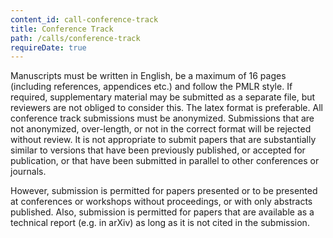 ```yaml
---
content_id: call-conference-track
title: Conference Track
path: /calls/conference-track
requireDate: true
---
```


Manuscripts must be written in English, be a maximum of 16 pages (including references, appendices etc.) and follow the PMLR style. If required, supplementary material may be submitted as a separate file, but reviewers are not obliged to consider this. The latex format is preferable. All conference track submissions must be anonymized. Submissions that are not anonymized, over-length, or not in the correct format will be rejected without review. It is not appropriate to submit papers that are substantially similar to versions that have been previously published, or accepted for publication, or that have been submitted in parallel to other conferences or journals.

However, submission is permitted for papers presented or to be presented at conferences or workshops without proceedings, or with only abstracts published. Also, submission is permitted for papers that are available as a technical report (e.g. in arXiv) as long as it is not cited in the submission.